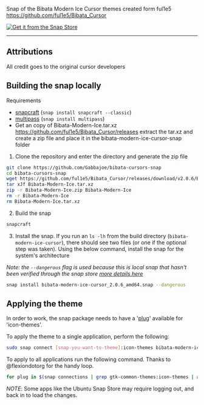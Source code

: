 Snap of the Bibata Modern Ice Cursor themes created form  ful1e5 https://github.com/ful1e5/Bibata_Cursor

[![Get it from the Snap Store](https://snapcraft.io/static/images/badges/en/snap-store-black.svg)](https://snapcraft.io/bibata-modern-ice-cursor/listing)

---

## Attributions  

All credit goes to the original cursor developers

## Building the snap locally

Requirements
* [snapcraft](https://snapcraft.io/snapcraft) (```snap install snapcraft --classic```)
* [multipass](https://snapcraft.io/multipass) (```snap install multipass```)
* Get an copy of Bibata-Modern-Ice.tar.xz https://github.com/ful1e5/Bibata_Cursor/releases extract the tar.xz and create a zip file and place it in the bibata-modern-ice-cursor-snap folder

1. Clone the repository and enter the directory and generate the zip file
```bash
git clone https://github.com/Gabbajoe/bibata-cursors-snap
cd bibata-cursors-snap
wget https://github.com/ful1e5/Bibata_Cursor/releases/download/v2.0.6/Bibata-Modern-Ice.tar.xz
tar xJf Bibata-Modern-Ice.tar.xz
zip -r Bibata-Modern-Ice.zip Bibata-Modern-Ice
rm -r Bibata-Modern-Ice
rm Bibata-Modern-Ice.tar.xz
```

2. Build the snap
```bash
snapcraft
```

3. Install the snap. If you run an `ls -lh` from the build directory (`bibata-modern-ice-cursor`), there should see two files (or one if the optional step was taken). Using the below command, install the snap for the system's architecture

*Note: the `--dangerous` flag is used because this is local snap that hasn't been verified through the snap store [more details here](https://snapcraft.io/docs/install-modes#heading--dangerous)*
```bash
snap install bibata-modern-ice-cursor_2.0.6_amd64.snap --dangerous
```

## Applying the theme

In order to work, the snap package needs to have a '[plug](https://ubuntu.com/blog/a-guide-to-snap-permissions-and-interfaces)' 
available for 'icon-themes'.

To apply the theme to a single application, perform the following:

```bash
sudo snap connect [snap-you-want-to-theme]:icon-themes bibata-modern-ice-cursor
```

To apply to all applications run the following command. Thanks to @flexiondotorg for the handy loop.

```bash
for plug in $(snap connections | grep gtk-common-themes:icon-themes | awk '{print $2}'); do sudo snap connect ${plug} bibata-modern-ice-cursor:icon-themes; done
```

*NOTE*: Some apps like the Ubuntu Snap Store may require logging out, and back in to load the changes.
